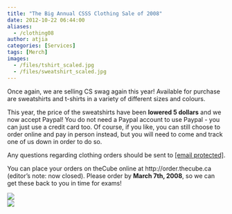 ```yaml
---
title: "The Big Annual CSSS Clothing Sale of 2008"
date: 2012-10-22 06:44:00
aliases:
  - /clothing08
author: atjia
categories: [Services]
tags: [Merch]
images:
  - /files/tshirt_scaled.jpg
  - /files/sweatshirt_scaled.jpg
---
```


<div class="field field-name-body field-type-text-with-summary field-label-hidden"><div class="field-items"><div class="field-item even"><p>Once again, we are selling CS swag again this year!  Available for purchase are sweatshirts and t-shirts in a variety of different sizes and colours.</p>
<p>This year, the price of the sweatshirts have been <strong>lowered 5 dollars</strong> and we now accept Paypal!  You do not need a Paypal account to use Paypal - you can just use a credit card too.  Of course, if you like, you can still choose to order online and pay in person instead, but you will need to come and track one of us down in order to do so.</p>
<p>Any questions regarding clothing orders should be sent to <a href="/cdn-cgi/l/email-protection#e68994828394a6928e8385938483c88587"><span class="__cf_email__" data-cfemail="89e6fbedecfbc9fde1eceafcebeca7eae8">[email&#xA0;protected]</span></a>.</p>
<p>You can place your orders on theCube online at http://order.thecube.ca (editor&#x2019;s note: now closed).  Please order by <strong>March 7th, 2008</strong>, so we can get these back to you in time for exams!</p>
<p><img src="/files/tshirt_scaled.jpg"><br>
<img src="/files/sweatshirt_scaled.jpg"></p>
</div></div></div>    <footer>
          </footer>
